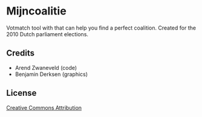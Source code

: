 Mijncoalitie
================

Votmatch tool with that can help you find a perfect coalition. Created for the 2010 Dutch parliament elections.

Credits
-------

* Arend Zwaneveld (code)
* Benjamin Derksen (graphics)

License
-------

[Creative Commons Attribution](http://creativecommons.org/licenses/by/3.0/)